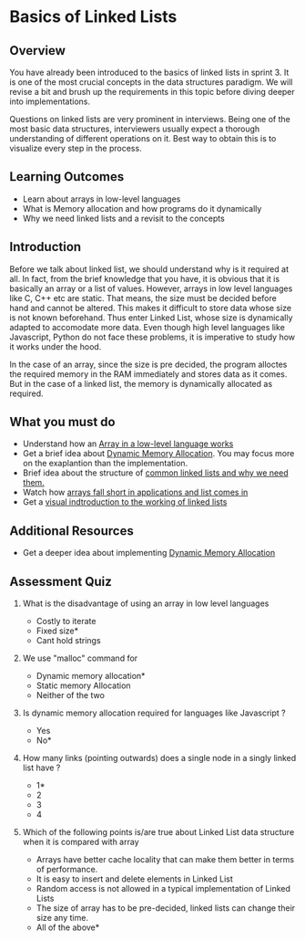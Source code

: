 # Basics of Linked Lists

## Overview
You have already been introduced to the basics of linked lists in sprint 3. It is one of the most crucial concepts in the data structures paradigm. We will revise a bit and brush up the requirements in this topic before diving deeper into implementations.

Questions on linked lists are very prominent in interviews. Being one of the most basic data structures, interviewers usually expect a thorough understanding of different operations on it. Best way to obtain this is to visualize every step in the process.

## Learning Outcomes
- Learn about arrays in low-level languages
- What is Memory allocation and how programs do it dynamically
- Why we need linked lists and a revisit to the concepts

## Introduction
Before we talk about linked list, we should understand why is it required at all. In fact, from the brief knowledge that you have, it is obvious that it is basically an array or a list of values. However, arrays in low level languages like C, C++ etc are static. That means, the size must be decided before hand and cannot be altered. This makes it difficult to store data whose size is not known beforehand. Thus enter Linked List, whose size is dynamically adapted to accomodate more data. Even though high level languages like Javascript, Python do not face these problems, it is imperative to study how it works under the hood.

In the case of an array, since the size is pre decided, the program alloctes the required memory in the RAM immediately and stores data as it comes. But in the case of a linked list, the memory is dynamically allocated as required.
## What you must do
- Understand how an [Array in a low-level language works](https://www.geeksforgeeks.org/introduction-to-arrays/)
- Get a brief idea about [Dynamic Memory Allocation](https://www.geeksforgeeks.org/what-is-dynamic-memory-allocation/). You may focus more on the exaplantion than the implementation.
- Brief idea about the structure of [common linked lists and why we need them.](https://www.studytonight.com/data-structures/introduction-to-linked-list)
- Watch how [arrays fall short in applications and list comes in](https://www.youtube.com/watch?v=HdFG8L1sajw&list=PL2_aWCzGMAwI3W_JlcBbtYTwiQSsOTa6P&index=2)
- Get a [visual indtroduction to the working of linked lists](https://www.youtube.com/watch?v=NobHlGUjV3g&list=PL2_aWCzGMAwI3W_JlcBbtYTwiQSsOTa6P&index=3)

## Additional Resources
- Get a deeper idea about implementing [Dynamic Memory Allocation](https://www.guru99.com/c-dynamic-memory-allocation.html)

## Assessment Quiz
1. What is the disadvantage of using an array in low level languages
    - Costly to iterate
    - Fixed size*
    - Cant hold strings
2. We use "malloc" command for
    - Dynamic memory allocation*
    - Static memory Allocation
    - Neither of the two
3. Is dynamic memory allocation required for languages like Javascript ?
    - Yes
    - No*
4. How many links (pointing outwards) does a single node in a singly linked list have ?
    - 1*
    - 2
    - 3
    - 4
5. Which of the following points is/are true about Linked List data structure when it is compared with array

    - Arrays have better cache locality that can make them better in terms of performance.
    - It is easy to insert and delete elements in Linked List
    - Random access is not allowed in a typical implementation of Linked Lists
    - The size of array has to be pre-decided, linked lists can change their size any time.
    - All of the above*
